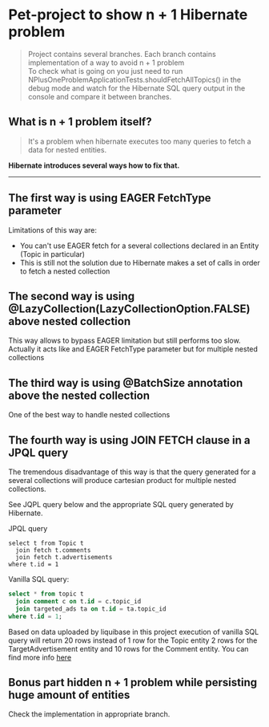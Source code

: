 # Pet-project to show n + 1 Hibernate problem
> Project contains several branches. Each branch contains implementation of a way to avoid n + 1 problem   
> To check what is going on you just need to run NPlusOneProblemApplicationTests.shouldFetchAllTopics() in the debug mode and watch for the Hibernate SQL query output in the console and compare it between branches.


## What is n + 1 problem itself?
> It's a problem when hibernate executes too many queries to fetch a data for nested entities.
>
**Hibernate introduces several ways how to fix that.**

---

## The first way is using EAGER FetchType parameter
Limitations of this way are:
* You can't use EAGER fetch for a several collections declared in an Entity (Topic in particular)
* This is still not the solution due to Hibernate makes a set of calls in order to fetch a nested collection

## The second way is using @LazyCollection(LazyCollectionOption.FALSE) above nested collection
This way allows to bypass EAGER limitation but still performs too slow.
Actually it acts like and EAGER FetchType parameter but for multiple nested collections

## The third way is using @BatchSize annotation above the nested collection
One of the best way to handle nested collections

## The fourth way is using JOIN FETCH clause in a JPQL query
The tremendous disadvantage of this way is that the query generated for a several collections will produce cartesian product
for multiple nested collections.

See JQPL query below and the appropriate SQL query generated by Hibernate.

JPQL query
```hql
select t from Topic t
  join fetch t.comments
  join fetch t.advertisements
where t.id = 1
```
Vanilla SQL query:
```sql
select * from topic t
  join comment c on t.id = c.topic_id
  join targeted_ads ta on t.id = ta.topic_id
where t.id = 1;
```
Based on data uploaded by liquibase in this project execution of vanilla SQL query will return 20 rows
instead of 1 row for the Topic entity 2 rows for the TargetAdvertisement entity and 10 rows for the Comment entity.
You can find more info [here](https://stackoverflow.com/questions/4334970/hibernate-throws-multiplebagfetchexception-cannot-simultaneously-fetch-multipl/51055523?stw=2#51055523)

## Bonus part hidden n + 1 problem while persisting huge amount of entities
Check the implementation in appropriate branch.